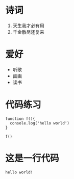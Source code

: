 # 诗词
1. 天生我才必有用
2. 千金散尽还复来

# 爱好
* 听歌
* 画画
* 读书

# 代码练习
~~~
function f(){
  console.log('hello world')
}

f()
~~~

# 这是一行代码
~~~
hello world!
~~~
